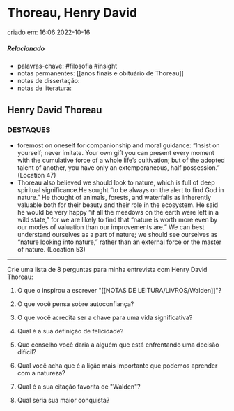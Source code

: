 # Thoreau, Henry David 
criado em: 16:06 2022-10-16

##### Relacionado
- palavras-chave: #filosofia #insight 
- notas permanentes: [[anos finais e obituário de Thoreau]]
- notas de dissertação:
- notas de literatura: 
## Henry David Thoreau
### DESTAQUES
- foremost on oneself for companionship and moral guidance: “Insist on yourself; never imitate. Your own gift you can present every moment with the cumulative force of a whole life’s cultivation; but of the adopted talent of another, you have only an extemporaneous, half possession.” (Location 47)
- Thoreau also believed we should look to nature, which is full of deep spiritual significance.He sought “to be always on the alert to find God in nature.” He thought of animals, forests, and waterfalls as inherently valuable both for their beauty and their role in the ecosystem. He said he would be very happy “if all the meadows on the earth were left in a wild state,” for we are likely to find that “nature is worth more even by our modes of valuation than our improvements are.” We can best understand ourselves as a part of nature; we should see ourselves as “nature looking into nature,” rather than an external force or the master of nature. (Location 53)

---

Crie uma lista de 8 perguntas para minha entrevista com Henry David Thoreau:

1. O que o inspirou a escrever "[[NOTAS DE LEITURA/LIVROS/Walden]]"?

2. O que você pensa sobre autoconfiança?

3. O que você acredita ser a chave para uma vida significativa?

4. Qual é a sua definição de felicidade?

5. Que conselho você daria a alguém que está enfrentando uma decisão difícil?

6. Qual você acha que é a lição mais importante que podemos aprender com a natureza?

7. Qual é a sua citação favorita de "Walden"?

8. Qual seria sua maior conquista?